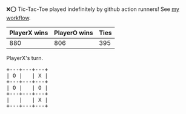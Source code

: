 :x::o: Tic-Tac-Toe played indefinitely by github action runners! See [my workflow](.github/workflows/play.yaml).

|PlayerX wins|PlayerO wins|Ties|
|-|-|-|
|880|806|395|

PlayerX's turn.

<pre>
+---+---+---+
| O |   | X |
+---+---+---+
| O |   | O |
+---+---+---+
|   |   | X |
+---+---+---+
</pre>